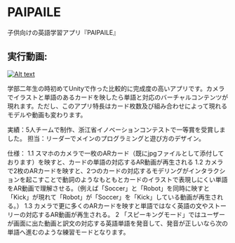 # PAIPAILE
 子供向けの英語学習アプリ『PAIPAILE』
 
## 実行動画:

[![Alt text](https://img.youtube.com/vi/bQ--UdusrMk/0.jpg)](https://www.youtube.com/watch?v=bQ--UdusrMk)
 
学部二年生の時初めてUnityで作った比較的に完成度の高いアプリです。カメラでイラストと単語のあるカードを映したら単語と対応のバーチャルコンテンツが現れます。ただし、このアプリ特長はカード枚数及び組み合わせによって現れるモデルや動画も変わります。

実績：5人チームで制作、浙江省イノベーションコンテストで一等賞を受賞しました。
担当：リーダーでメインのプログラミングと遊び方のデザイン。

仕様：
 1.1 スマホのカメラで一枚のARカード（既にjpgファイルとして添付しております）を映すと、カードの単語の対応するAR動画が再生される
 1.2 カメラで2枚のARカードを映すと、2つのカードの対応するモデリングがインタラクションを起こすことで動詞のようなもともとカードのイラストで表現しにくい単語をAR動画で理解させる。（例えば「Soccer」と「Robot」を同時に映すと「Kick」が現れて「Robot」が「Soccer」を「Kick」している動画が再生される。）
 1.3 カメラで更に多くのARカードを映すと単語ではなく英語の文やストーリーの対応するAR動画が再生される。
 2 「スピーキングモード」ではユーザーが画面に出た動画と訳文の対応する英語単語を発音して、発音が正しいなら次の単語へ進むのような練習モードとなります。
